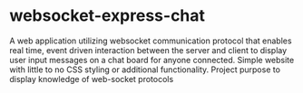 # websocket-express-chat
A web application utilizing websocket communication protocol that enables real time, event driven interaction between the server and client to display user input messages on a chat board for anyone connected. Simple website with little to no CSS styling or additional functionality. Project purpose to display knowledge of web-socket protocols 
